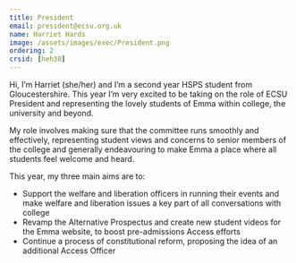 ```yaml
---
title: President
email: president@ecsu.org.uk
name: Harriet Hards
image: /assets/images/exec/President.png
ordering: 2
crsid: [heh38]
---
```

Hi, I’m Harriet (she/her) and I’m a second year HSPS student from Gloucestershire. This year I’m very excited to be taking on the role of ECSU President and representing the lovely students of Emma within college, the university and beyond. 
 
My role involves making sure that the committee runs smoothly and effectively, representing student views and concerns to senior members of the college and generally endeavouring to make Emma a place where all students feel welcome and heard. 
 
This year, my three main aims are to:
* Support the welfare and liberation officers in running their events and make welfare and liberation issues a key part of all conversations with college
* Revamp the Alternative Prospectus and create new student videos for the Emma website, to boost pre-admissions Access efforts
* Continue a process of constitutional reform, proposing the idea of an additional Access Officer
